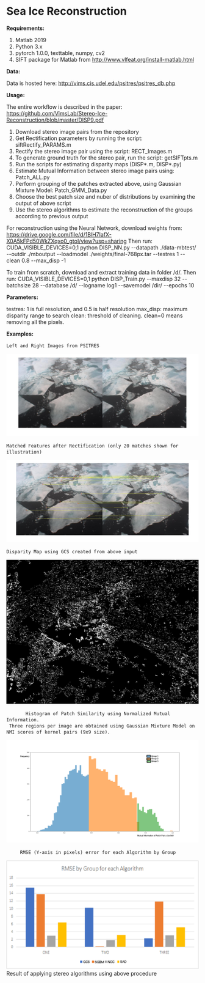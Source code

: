 # Sea Ice Reconstruction

**Requirements:**
  1. Matlab 2019
  2. Python 3.x
  3. pytorch 1.0.0, texttable, numpy, cv2
  4. SIFT package for Matlab from http://www.vlfeat.org/install-matlab.html
  
  
 **Data:**      
    
 Data is hosted here: http://vims.cis.udel.edu/psitres/psitres_db.php
 
 **Usage:**
      
 The entire workflow is described in the paper: https://github.com/VimsLab/Stereo-Ice-Reconstruction/blob/master/DISP9.pdf
 
 1. Download stereo image pairs from the repository 
 2. Get Rectification parameters by running the script: siftRectify_PARAMS.m
 3. Rectify the stereo image pair using the script: RECT_Images.m
 4. To generate ground truth for the stereo pair, run the script: getSIFTpts.m
 5. Run the scripts for estimating disparity maps (DISP*.m, DISP*.py)
 6. Estimate Mutual Information between stereo image pairs using: Patch_ALL.py
 7. Perform grouping of the patches extracted above, using Gaussian Mixture Model: Patch_GMM_Data.py
 8. Choose the best patch size and nuber of distributions by examining the output of above script
 9. Use the stereo algorithms to estimate the reconstruction of the groups according to previous output
 
 For reconstruction using the Neural Network, download weights from: https://drive.google.com/file/d/1BlH7IafX-X0A5kFPd50WkZXqxo0_gtoI/view?usp=sharing
 Then run:
 CUDA_VISIBLE_DEVICES=0,1 python DISP_NN.py --datapath ./data-mbtest/   --outdir ./mboutput --loadmodel ./weights/final-768px.tar  --testres 1 --clean 0.8 --max_disp -1
 
To train from scratch, download and extract training data in folder /d/. 
Then run: 
CUDA_VISIBLE_DEVICES=0,1 python DISP_Train.py --maxdisp 32 --batchsize 28 --database /d/ --logname log1 --savemodel /dir/  --epochs 10
 
 
**Parameters:**
        
testres: 1 is full resolution, and 0.5 is half resolution
max_disp: maximum disparity range to search
clean: threshold of cleaning. clean=0 means removing all the pixels.


 **Examples:**
                                                     
						               
	Left and Right Images from PSITRES
   <img src="Images/OATRC_07_LR_Montage.jpg" alt="LEFT-RIGHT"/>
    
	 	 
	Matched Features after Rectification (only 20 matches shown for illustration)	 
 <img src="Images/OATRC_Matched_Features07siParam.jpg" alt="Matched"/> 
 	
	       
	Disparity Map using GCS created from above input
  <img src="Images/OATRC07GCS_Disp.jpg" alt="Disparity-GCS"/> 
 	
	   
	       Histogram of Patch Similarity using Normalized Mutual Information.
	 Three regions per image are obtained using Gaussian Mixture Model on NMI scores of kernel pairs (9x9 size). 

  <img src="Images/Patch9_nmi_mod3.png" alt="Patch9_mod3"/> 
  	

         RMSE (Y-axis in pixels) error for each Algorithm by Group
	 
 <img src="Images/RMSE_T.png" alt="RMSE"/>
  	Result of applying stereo algorithms using above procedure
